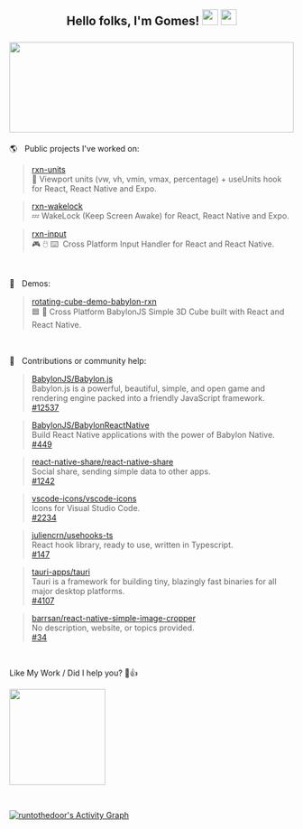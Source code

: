 
<h2>
  <div align="center">
    Hello folks, I'm Gomes!
    <img src="https://media.giphy.com/media/hvRJCLFzcasrR4ia7z/giphy.gif" width="28"/>
    <img src="https://emoji.gg/assets/emoji/9942-win11emoji-grin.png" width="28"/>
    <br/> <br/>
    <img width="100%" height="160px" src="https://github-readme-stats.vercel.app/api?username=runtothedoor&hide=stars&show_icons=true&hide_border=true&hide_title=true&include_all_commits=true&count_private=true&bg_color=00000000&icon_color=58a6ff&text_color=FFFFFF&title_color=58a6ff"/>
  </div>
</h2>

🌎ㅤPublic projects I've worked on:<br/>
  > [rxn-units](https://github.com/Luffos/rxn-units) </br>📐 Viewport units (vw, vh, vmin, vmax, percentage) + useUnits hook for React, React Native and Expo.<br/>

  > [rxn-wakelock](https://github.com/Luffos/rxn-wakelock) </br>💤 WakeLock (Keep Screen Awake) for React, React Native and Expo.<br/>

  > [rxn-input](https://github.com/Luffos/rxn-input) </br>🎮 🖱️ ⌨️‎ ‎ Cross Platform Input Handler for React and React Native.
<br/>

🚧ㅤDemos:
  <!--- > [piano-demo-babylon-rxn](https://github.com/runtothedoor/piano-demo-babylon-rxn) </br>🎹 Cross Platform BabylonJS 3D Playabel Piano built with React and React Native. --> 

 > [rotating-cube-demo-babylon-rxn](https://github.com/runtothedoor/rotating-cube-demo-babylon-rxn) </br>🟦 🔄 Cross Platform BabylonJS Simple 3D Cube built with React and React Native.



<br/>

🔌ㅤContributions or community help:
  > [BabylonJS/Babylon.js](https://github.com/BabylonJS/Babylon.js) </br> Babylon.js is a powerful, beautiful, simple, and open game and rendering engine packed into a friendly JavaScript framework. <br/> [#12537](https://github.com/BabylonJS/Babylon.js/pull/12537)

 > [BabylonJS/BabylonReactNative](https://github.com/BabylonJS/BabylonReactNative) </br> Build React Native applications with the power of Babylon Native. <br/> [#449](https://github.com/BabylonJS/BabylonReactNative/pull/449)

  > [react-native-share/react-native-share](https://github.com/react-native-share/react-native-share) <br/> Social share, sending simple data to other apps.<br/> [#1242](https://github.com/react-native-share/react-native-share/pull/1242)

  > [vscode-icons/vscode-icons](https://github.com/vscode-icons/vscode-icons) <br/> Icons for Visual Studio Code. <br/> [#2234](https://github.com/vscode-icons/vscode-icons/pull/2234)

  > [juliencrn/usehooks-ts](https://github.com/juliencrn/usehooks-ts) </br> React hook library, ready to use, written in Typescript. <br/> [#147](https://github.com/juliencrn/usehooks-ts/pull/147)

  > [tauri-apps/tauri](https://github.com/tauri-apps/tauri) </br> Tauri is a framework for building tiny, blazingly fast binaries for all major desktop platforms. <br/> [#4107](https://github.com/tauri-apps/tauri/pull/4107)

  > [barrsan/react-native-simple-image-cropper](https://github.com/barrsan/react-native-simple-image-cropper) <br/> No description, website, or topics provided.
 <br/> [#34](https://github.com/barrsan/react-native-simple-image-cropper/pull/34)

<br/>


Like My Work / Did I help you? 🙂👍

<a href="https://www.buymeacoffee.com/runtothedoor"><img width="170px" src="https://images.squarespace-cdn.com/content/v1/5cf6ec742e677c000119beb3/1566854989502-29SON0XHXO08IB6JQ671/68747470733a2f2f617a3734333730322e766f2e6d7365636e642e6e65742f63646e2f6b6f6669312e706e673f763d61.png"/></a>

<br/>

<!-- https://github.com/ashutosh00710/github-readme-activity-graph -->
<a href="https://github.com/ashutosh00710/github-readme-activity-graph"><img alt="runtothedoor's Activity Graph" src="https://denvercoder1-activity-graph.herokuapp.com/graph/?username=runtothedoor&bg_color=080a12&color=ffdb59&line=3bd8ff&point=FFFFFF&hide_border=true" /></a>
